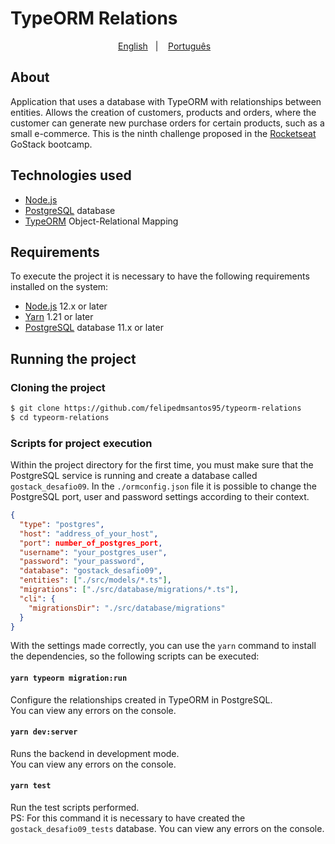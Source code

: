 # TypeORM Relations

<p align="center">
    <a href="readme_en.md">English</a>&nbsp;&nbsp;&nbsp;|&nbsp;&nbsp;&nbsp;
    <a href="readme.md">Português</a>&nbsp;&nbsp;&nbsp;
</p>

## About

Application that uses a database with TypeORM with relationships between entities. Allows the creation of customers, products and orders, where the customer can generate new purchase orders for certain products, such as a small e-commerce. This is the ninth challenge proposed in the [Rocketseat](https://github.com/Rocketseat) GoStack bootcamp.

## Technologies used

- [Node.js](https://nodejs.org/en/)
- [PostgreSQL](https://www.postgresql.org/) database
- [TypeORM](https://typeorm.io/#/) Object-Relational Mapping

## Requirements

To execute the project it is necessary to have the following requirements installed on the system:

- [Node.js](https://nodejs.org/en/) 12.x or later
- [Yarn](https://yarnpkg.com/) 1.21 or later
- [PostgreSQL](https://www.postgresql.org/) database 11.x or later

## Running the project

### Cloning the project

```bash
$ git clone https://github.com/felipedmsantos95/typeorm-relations
$ cd typeorm-relations
```

### Scripts for project execution

Within the project directory for the first time, you must make sure that the PostgreSQL service is running and create a database called `gostack_desafio09`. In the `./ormconfig.json` file it is possible to change the PostgreSQL port, user and password settings according to their context.

```json
{
  "type": "postgres",
  "host": "address_of_your_host",
  "port": number_of_postgres_port,
  "username": "your_postgres_user",
  "password": "your_password",
  "database": "gostack_desafio09",
  "entities": ["./src/models/*.ts"],
  "migrations": ["./src/database/migrations/*.ts"],
  "cli": {
    "migrationsDir": "./src/database/migrations"
  }
}
```

With the settings made correctly, you can use the `yarn` command to install the dependencies, so the following scripts can be executed:

#### `yarn typeorm migration:run`

Configure the relationships created in TypeORM in PostgreSQL. <br />
You can view any errors on the console.

#### `yarn dev:server`

Runs the backend in development mode.<br />
You can view any errors on the console.

#### `yarn test`

Run the test scripts performed. <br />
PS: For this command it is necessary to have created the `gostack_desafio09_tests` database. You can view any errors on the console.
